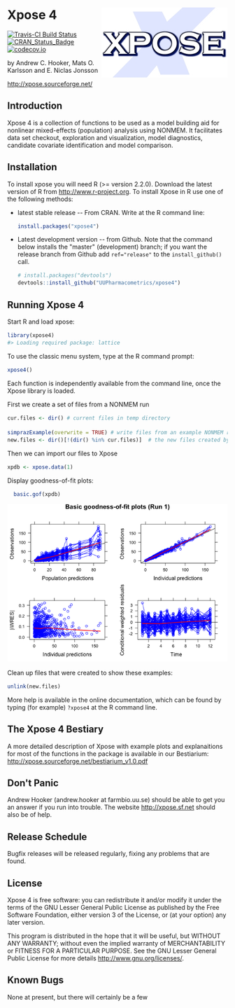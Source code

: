 
<!-- README.md is generated from README.Rmd. Please edit that file -->
Xpose 4 <a href="https://uupharmacometrics.github.io/xpose4/"><img src="man/figures/xposelogo.png" align="right" /></a>
=======================================================================================================================

[![Travis-CI Build Status](https://travis-ci.org/UUPharmacometrics/xpose4.svg?branch=master)](https://travis-ci.org/UUPharmacometrics/xpose4) [![CRAN\_Status\_Badge](http://www.r-pkg.org/badges/version/xpose4)](https://CRAN.R-project.org/package=xpose4) [![codecov.io](https://codecov.io/github/UUPharmacometrics/xpose4/coverage.svg?branch=master)](https://codecov.io/github/UUPharmacometrics/xpose4?branch=master)

by Andrew C. Hooker, Mats O. Karlsson and E. Niclas Jonsson

<http://xpose.sourceforge.net/>

Introduction
------------

Xpose 4 is a collection of functions to be used as a model building aid for nonlinear mixed-effects (population) analysis using NONMEM. It facilitates data set checkout, exploration and visualization, model diagnostics, candidate covariate identification and model comparison.

Installation
------------

To install xpose you will need R (&gt;= version 2.2.0). Download the latest version of R from <http://www.r-project.org>.
To install Xpose in R use one of the following methods:

-   latest stable release -- From CRAN. Write at the R command line:

    ``` r
    install.packages("xpose4")
    ```

-   Latest development version -- from Github. Note that the command below installs the "master" (development) branch; if you want the release branch from Github add `ref="release"` to the `install_github()` call.

    ``` r
    # install.packages("devtools")
    devtools::install_github("UUPharmacometrics/xpose4")
    ```

Running Xpose 4
---------------

Start R and load xpose:

``` r
library(xpose4)
#> Loading required package: lattice
```

To use the classic menu system, type at the R command prompt:

``` r
xpose4()
```

Each function is independently available from the command line, once the Xpose library is loaded.

First we create a set of files from a NONMEM run

``` r
cur.files <- dir() # current files in temp directory

simprazExample(overwrite = TRUE) # write files from an example NONMEM run
new.files <- dir()[!(dir() %in% cur.files)]  # the new files created by simprazExample
```

Then we can import our files to Xpose

``` r
xpdb <- xpose.data(1) 
```

Display goodness-of-fit plots:

``` r
  basic.gof(xpdb)
```

![](man/figures/readme_example_figure_1-1.png)

Clean up files that were created to show these examples:

``` r
unlink(new.files)
```

More help is available in the online documentation, which can be found by typing (for example) `?xpose4` at the R command line.

The Xpose 4 Bestiary
--------------------

A more detailed description of Xpose with example plots and explanaitions for most of the functions in the package is available in our Bestiarium: <http://xpose.sourceforge.net/bestiarium_v1.0.pdf>

Don't Panic
-----------

Andrew Hooker (andrew.hooker at farmbio.uu.se) should be able to get you an answer if you run into trouble. The website <http://xpose.sf.net> should also be of help.

Release Schedule
----------------

Bugfix releases will be released regularly, fixing any problems that are found.

License
-------

Xpose 4 is free software: you can redistribute it and/or modify it under the terms of the GNU Lesser General Public License as published by the Free Software Foundation, either version 3 of the License, or (at your option) any later version.

This program is distributed in the hope that it will be useful, but WITHOUT ANY WARRANTY; without even the implied warranty of MERCHANTABILITY or FITNESS FOR A PARTICULAR PURPOSE. See the GNU Lesser General Public License for more details <http://www.gnu.org/licenses/>.

Known Bugs
----------

None at present, but there will certainly be a few
